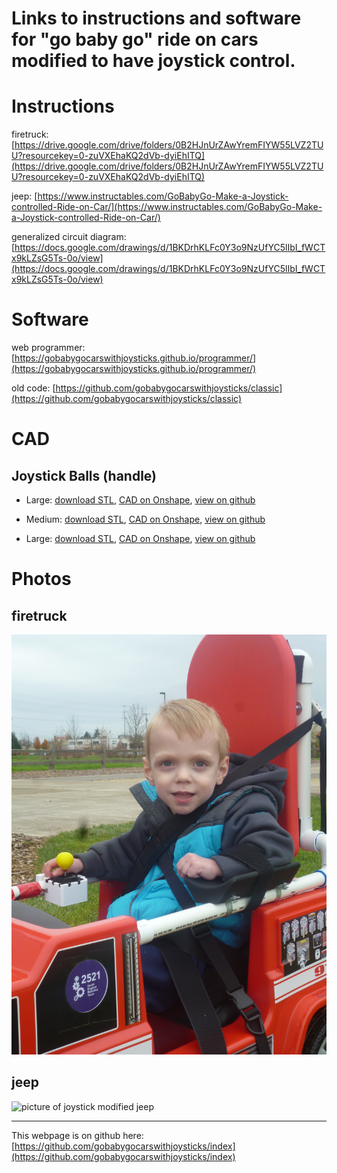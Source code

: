 # Links to instructions and software for "go baby go" ride on cars modified to have joystick control.

# Instructions

firetruck: [https://drive.google.com/drive/folders/0B2HJnUrZAwYremFIYW55LVZ2TUU?resourcekey=0-zuVXEhaKQ2dVb-dyiEhITQ](https://drive.google.com/drive/folders/0B2HJnUrZAwYremFIYW55LVZ2TUU?resourcekey=0-zuVXEhaKQ2dVb-dyiEhITQ)

jeep: [https://www.instructables.com/GoBabyGo-Make-a-Joystick-controlled-Ride-on-Car/](https://www.instructables.com/GoBabyGo-Make-a-Joystick-controlled-Ride-on-Car/)

generalized circuit diagram: [https://docs.google.com/drawings/d/1BKDrhKLFc0Y3o9NzUfYC5lIbI_fWCTx9kLZsG5Ts-0o/view](https://docs.google.com/drawings/d/1BKDrhKLFc0Y3o9NzUfYC5lIbI_fWCTx9kLZsG5Ts-0o/view)

# Software

web programmer: [https://gobabygocarswithjoysticks.github.io/programmer/](https://gobabygocarswithjoysticks.github.io/programmer/)

old code: [https://github.com/gobabygocarswithjoysticks/classic](https://github.com/gobabygocarswithjoysticks/classic)

# CAD

## Joystick Balls (handle)

* Large: [download STL](https://github.com/gobabygocarswithjoysticks/index/raw/main/ball-large.stl), [CAD on Onshape](https://cad.onshape.com/documents/0606b7a44a156562463230b4/w/c157c0319d8b261b7ab62dff/e/b75fad568b60fe3b0a1b6ac1), [view on github](https://github.com/gobabygocarswithjoysticks/index/blob/main/ball-large.stl)
 
* Medium: [download STL](https://github.com/gobabygocarswithjoysticks/index/raw/main/ball-medium.stl), [CAD on Onshape](https://cad.onshape.com/documents/0606b7a44a156562463230b4/w/c157c0319d8b261b7ab62dff/e/d88b555d9c6e3a457df8af72), [view on github](https://github.com/gobabygocarswithjoysticks/index/blob/main/ball-medium.stl)

* Large: [download STL](https://github.com/gobabygocarswithjoysticks/index/raw/main/ball-small.stl), [CAD on Onshape](https://cad.onshape.com/documents/0606b7a44a156562463230b4/w/c157c0319d8b261b7ab62dff/e/5374dfde2b557ee7c8b2d179), [view on github](https://github.com/gobabygocarswithjoysticks/index/blob/main/ball-small.stl)

# Photos

## firetruck
![picture of boy in firetruck](firetruck.jpg)

## jeep
![picture of joystick modified jeep](jeep.jpg)


---
This webpage is on github here: [https://github.com/gobabygocarswithjoysticks/index](https://github.com/gobabygocarswithjoysticks/index)
